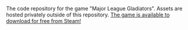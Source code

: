 The code repository for the game "Major League Gladiators".
Assets are hosted privately outside of this repository.
[The game is available to download for free from Steam!](https://store.steampowered.com/app/727310/Major_League_Gladiators/)